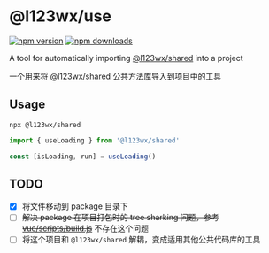 # @l123wx/use

[![npm version][npm-version-src]][npm-version-href]
[![npm downloads][npm-downloads-src]][npm-downloads-href]

A tool for automatically importing [@l123wx/shared](https://github.com/l123wx/shared) into a project

一个用来将 [@l123wx/shared](https://github.com/l123wx/shared) 公共方法库导入到项目中的工具

## Usage

```shell
npx @l123wx/shared
```

```js
import { useLoading } from '@l123wx/shared'

const [isLoading, run] = useLoading()
```

<!-- Badges -->
[npm-version-src]: https://img.shields.io/npm/v/@l123wx/use?style=flat&colorA=080f12&colorB=1fa669
[npm-version-href]: https://npmjs.com/package/@l123wx/use
[npm-downloads-src]: https://img.shields.io/npm/dm/@l123wx/use?style=flat&colorA=080f12&colorB=1fa669
[npm-downloads-href]: https://npmjs.com/package/@l123wx/use

## TODO

 - [x] 将文件移动到 package 目录下
 - [ ] ~~解决 package 在项目打包时的 tree sharking 问题，参考 [vue/scripts/build.js](https://github.com/vuejs/vue/blob/main/scripts/build.js)~~ 不存在这个问题
 - [ ] 将这个项目和 `@l123wx/shared` 解耦，变成适用其他公共代码库的工具
